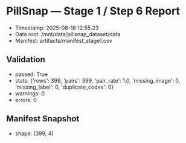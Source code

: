 # PillSnap — Stage 1 / Step 6 Report
- Timestamp: 2025-08-18 12:55:23
- Data root: /mnt/data/pillsnap_dataset/data
- Manifest: artifacts/manifest_stage1.csv

## Validation
- passed: True
- stats: {'rows': 399, 'pairs': 399, 'pair_rate': 1.0, 'missing_image': 0, 'missing_label': 0, 'duplicate_codes': 0}
- warnings: 0
- errors: 0

## Manifest Snapshot
- shape: (399, 4)
